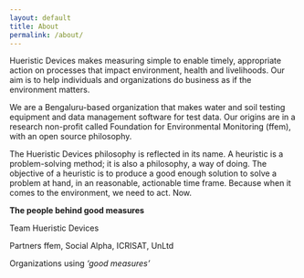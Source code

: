 ```yaml
---
layout: default
title: About
permalink: /about/
---
```


Hueristic Devices makes measuring simple to enable timely, appropriate action on processes that impact environment, health and livelihoods. Our aim is to help individuals and organizations do business as if the environment matters.

 

We are a Bengaluru-based organization that makes water and soil testing equipment and data management software for test data. Our origins are in a research non-profit called Foundation for Environmental Monitoring (ffem), with an open source philosophy.

 

The Hueristic Devices philosophy is reflected in its name. A heuristic is a problem-solving method; it is also a philosophy, a way of doing. The objective of a heuristic is to produce a good enough solution to solve a problem at hand, in an reasonable, actionable time frame. Because when it comes to the environment, we need to act. Now.



**The people behind good measures**

Team Hueristic Devices

Partners ffem, Social Alpha, ICRISAT, UnLtd

Organizations using <em>&lsquo;good measures&rsquo;</em>
